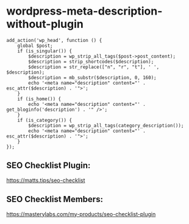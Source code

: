 # wordpress-meta-description-without-plugin
```
add_action('wp_head', function () {
    global $post;
    if (is_singular()) {
        $description = wp_strip_all_tags($post->post_content);
        $description = strip_shortcodes($description);
        $description = str_replace(["n", "r", "t"], ' ', $description);
        $description = mb_substr($description, 0, 160);
        echo '<meta name="description" content="' . esc_attr($description) . '">';
    }
    if (is_home()) {
        echo '<meta name="description" content="' . get_bloginfo('description') . '" />';
    }
    if (is_category()) {
        $description = wp_strip_all_tags(category_description());
        echo '<meta name="description" content="' . esc_attr($description) . '">';
    }
});
```

## SEO Checklist Plugin:
https://matts.tips/seo-checklist

## SEO Checklist Members:
https://masterylabs.com/my-products/seo-checklist-plugin
